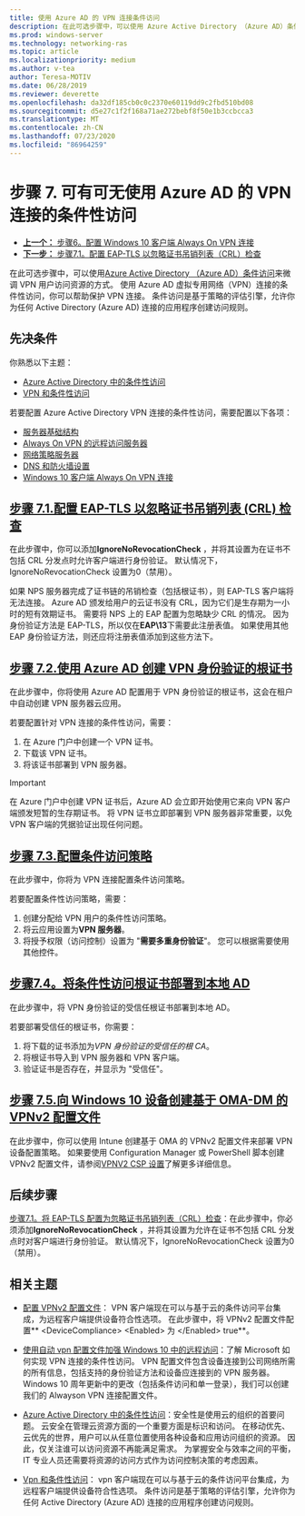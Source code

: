 ```yaml
---
title: 使用 Azure AD 的 VPN 连接条件访问
description: 在此可选步骤中，可以使用 Azure Active Directory （Azure AD）条件访问来微调已授权的 VPN 用户访问资源的方式。
ms.prod: windows-server
ms.technology: networking-ras
ms.topic: article
ms.localizationpriority: medium
ms.author: v-tea
author: Teresa-MOTIV
ms.date: 06/28/2019
ms.reviewer: deverette
ms.openlocfilehash: da32df185cb0c0c2370e60119dd9c2fbd510bd08
ms.sourcegitcommit: d5e27c1f2f168a71ae272bebf8f50e1b3ccbcca3
ms.translationtype: MT
ms.contentlocale: zh-CN
ms.lasthandoff: 07/23/2020
ms.locfileid: "86964259"
---
```

# <a name="step-7-optional-conditional-access-for-vpn-connectivity-using-azure-ad"></a>步骤 7. 可有可无使用 Azure AD 的 VPN 连接的条件性访问

- [**上一个：** 步骤6。配置 Windows 10 客户端 Always On VPN 连接](always-on-vpn/deploy/vpn-deploy-client-vpn-connections.md)
- [**下一步：** 步骤7.1。配置 EAP-TLS 以忽略证书吊销列表（CRL）检查](vpn-config-eap-tls-to-ignore-crl-checking.md)

在此可选步骤中，可以使用[Azure Active Directory （Azure AD）条件访问](/azure/active-directory/active-directory-conditional-access-azure-portal)来微调 VPN 用户访问资源的方式。 使用 Azure AD 虚拟专用网络（VPN）连接的条件性访问，你可以帮助保护 VPN 连接。 条件访问是基于策略的评估引擎，允许你为任何 Active Directory (Azure AD) 连接的应用程序创建访问规则。

## <a name="prerequisites"></a>先决条件

你熟悉以下主题：

- [Azure Active Directory 中的条件性访问](/azure/active-directory/active-directory-conditional-access-azure-portal)
- [VPN 和条件性访问](/windows/access-protection/vpn/vpn-conditional-access)

若要配置 Azure Active Directory VPN 连接的条件性访问，需要配置以下各项：

- [服务器基础结构](always-on-vpn/deploy/vpn-deploy-server-infrastructure.md)
- [Always On VPN 的远程访问服务器](always-on-vpn/deploy/vpn-deploy-ras.md)
- [网络策略服务器](always-on-vpn/deploy/vpn-deploy-nps.md)
- [DNS 和防火墙设置](always-on-vpn/deploy/vpn-deploy-dns-firewall.md)
- [Windows 10 客户端 Always On VPN 连接](always-on-vpn/deploy/vpn-deploy-client-vpn-connections.md)

## <a name="step-71-configure-eap-tls-to-ignore-certificate-revocation-list-crl-checking"></a>[步骤 7.1.配置 EAP-TLS 以忽略证书吊销列表 (CRL) 检查](vpn-config-eap-tls-to-ignore-crl-checking.md)

在此步骤中，你可以添加**IgnoreNoRevocationCheck** ，并将其设置为在证书不包括 CRL 分发点时允许客户端进行身份验证。 默认情况下，IgnoreNoRevocationCheck 设置为0（禁用）。

如果 NPS 服务器完成了证书链的吊销检查（包括根证书），则 EAP-TLS 客户端将无法连接。 Azure AD 颁发给用户的云证书没有 CRL，因为它们是生存期为一小时的短有效期证书。 需要将 NPS 上的 EAP 配置为忽略缺少 CRL 的情况。 因为身份验证方法是 EAP-TLS，所以仅在**EAP\13**下需要此注册表值。 如果使用其他 EAP 身份验证方法，则还应将注册表值添加到这些方法下。

## <a name="step-72-create-root-certificates-for-vpn-authentication-with-azure-ad"></a>[步骤 7.2.使用 Azure AD 创建 VPN 身份验证的根证书](vpn-create-root-cert-for-vpn-auth-azure-ad.md)

在此步骤中，你将使用 Azure AD 配置用于 VPN 身份验证的根证书，这会在租户中自动创建 VPN 服务器云应用。  

若要配置针对 VPN 连接的条件性访问，需要：

1. 在 Azure 门户中创建一个 VPN 证书。
2. 下载该 VPN 证书。
3. 将该证书部署到 VPN 服务器。

> [!IMPORTANT]
> 在 Azure 门户中创建 VPN 证书后，Azure AD 会立即开始使用它来向 VPN 客户端颁发短暂的生存期证书。 将 VPN 证书立即部署到 VPN 服务器非常重要，以免 VPN 客户端的凭据验证出现任何问题。

## <a name="step-73-configure-the-conditional-access-policy"></a>[步骤 7.3.配置条件访问策略](vpn-config-conditional-access-policy.md)

在此步骤中，你将为 VPN 连接配置条件访问策略。

若要配置条件性访问策略，需要：

1. 创建分配给 VPN 用户的条件性访问策略。
2. 将云应用设置为**VPN 服务器**。
3. 将授予权限（访问控制）设置为 "**需要多重身份验证**"。  您可以根据需要使用其他控件。

## <a name="step-74-deploy-conditional-access-root-certificates-to-on-premises-ad"></a>[步骤7.4。将条件性访问根证书部署到本地 AD](vpn-deploy-cond-access-root-cert-to-on-premise-ad.md)

在此步骤中，将 VPN 身份验证的受信任根证书部署到本地 AD。

若要部署受信任的根证书，你需要：

1. 将下载的证书添加为*VPN 身份验证的受信任的根 CA*。
2. 将根证书导入到 VPN 服务器和 VPN 客户端。
3. 验证证书是否存在，并显示为 "受信任"。

## <a name="step-75-create-oma-dm-based-vpnv2-profiles-to-windows-10-devices"></a>[步骤 7.5.向 Windows 10 设备创建基于 OMA-DM 的 VPNv2 配置文件](vpn-create-oma-dm-based-vpnv2-profiles.md)

在此步骤中，你可以使用 Intune 创建基于 OMA 的 VPNv2 配置文件来部署 VPN 设备配置策略。 如果要使用 Configuration Manager 或 PowerShell 脚本创建 VPNv2 配置文件，请参阅[VPNV2 CSP 设置](/windows/client-management/mdm/vpnv2-csp)了解更多详细信息。

## <a name="next-steps"></a>后续步骤

[步骤7.1。将 EAP-TLS 配置为忽略证书吊销列表（CRL）检查](vpn-config-eap-tls-to-ignore-crl-checking.md)：在此步骤中，你必须添加**IgnoreNoRevocationCheck** ，并将其设置为允许在证书不包括 CRL 分发点时对客户端进行身份验证。 默认情况下，IgnoreNoRevocationCheck 设置为0（禁用）。

## <a name="related-topics"></a>相关主题

- [配置 VPNv2 配置文件](/windows/access-protection/vpn/vpn-conditional-access)： VPN 客户端现在可以与基于云的条件访问平台集成，为远程客户端提供设备符合性选项。 在此步骤中，将 VPNv2 配置文件配置** \<DeviceCompliance> \<Enabled> 为 \</Enabled> true**。

- [使用自动 vpn 配置文件加强 Windows 10 中的远程访问](https://www.microsoft.com/itshowcase/Article/Content/894/Enhancing-remote-access-in-Windows-10-with-an-automatic-VPN-profile)：了解 Microsoft 如何实现 VPN 连接的条件性访问。 VPN 配置文件包含设备连接到公司网络所需的所有信息，包括支持的身份验证方法和设备应连接到的 VPN 服务器。 Windows 10 周年更新中的更改（包括条件访问和单一登录），我们可以创建我们的 Alwayson VPN 连接配置文件。

- [Azure Active Directory 中的条件性访问](/azure/active-directory/active-directory-conditional-access-azure-portal)：安全性是使用云的组织的首要问题。 云安全在管理云资源方面的一个重要方面是标识和访问。 在移动优先、云优先的世界，用户可以从任意位置使用各种设备和应用访问组织的资源。 因此，仅关注谁可以访问资源不再能满足需求。 为掌握安全与效率之间的平衡，IT 专业人员还需要将资源的访问方式作为访问控制决策的考虑因素。

- [Vpn 和条件性访问](/windows/access-protection/vpn/vpn-conditional-access)： vpn 客户端现在可以与基于云的条件访问平台集成，为远程客户端提供设备符合性选项。 条件访问是基于策略的评估引擎，允许你为任何 Active Directory (Azure AD) 连接的应用程序创建访问规则。
